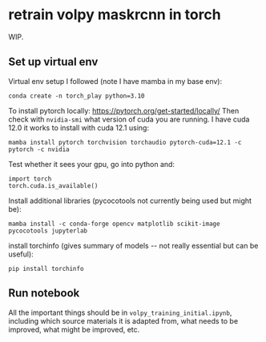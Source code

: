 # retrain volpy maskrcnn in torch
WIP.

## Set up virtual env
Virtual env setup I followed (note I have mamba in my base env):

    conda create -n torch_play python=3.10

To install pytorch locally: https://pytorch.org/get-started/locally/
Then check with `nvidia-smi` what version of cuda you are running. I have cuda 12.0 it works to install with cuda 12.1 using:

    mamba install pytorch torchvision torchaudio pytorch-cuda=12.1 -c pytorch -c nvidia

Test whether it sees your gpu, go into python and:

    import torch
    torch.cuda.is_available()

Install additional libraries (pycocotools not currently being used but might be):

    mamba install -c conda-forge opencv matplotlib scikit-image pycocotools jupyterlab

install torchinfo (gives summary of models -- not really essential but can be useful):

    pip install torchinfo

## Run notebook
All the important things should be in `volpy_training_initial.ipynb`, including which source materials it is adapted from, what needs to be improved, what might be improved, etc. 



